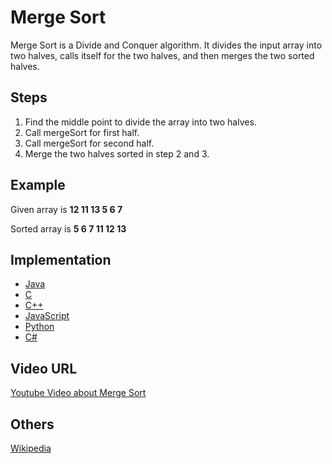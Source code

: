 # Merge Sort

Merge Sort is a Divide and Conquer algorithm. It divides the input array into two halves, calls itself for the two halves, and then merges the two sorted halves.

## Steps

1. Find the middle point to divide the array into two halves.
2. Call mergeSort for first half.
3. Call mergeSort for second half.
4. Merge the two halves sorted in step 2 and 3.

## Example

Given array is
**12 11 13 5 6 7**

Sorted array is
**5 6 7 11 12 13**

## Implementation

- [Java](../../../algorithms/Java/sorting/merge-sort.java)
- [C](../../../algorithms/C/sorting/merge-sort.c)
- [C++](../../../algorithms/CPlusPlus/Sorting/merge-sort.cpp)
- [JavaScript](../../../algorithms/JavaScript/src/sorting/merge-sort.js)
- [Python](../../../algorithms/Python/sorting/merge_sort.py)
- [C#](../../../algorithms/CSharp/src/Sorts/merge-sort.cs)

## Video URL

[Youtube Video about Merge Sort](https://www.youtube.com/watch?v=jlHkDBEumP0)

## Others

[Wikipedia](https://en.wikipedia.org/wiki/Merge_sort)
